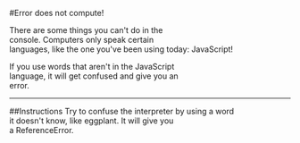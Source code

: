 #Error does not compute!

There are some things you can't do in the   
console. Computers only speak certain   
languages, like the one you've been using today: JavaScript!

If you use words that aren't in the JavaScript  
language, it will get confused and give you an  
error.
***
##Instructions
Try to confuse the interpreter by using a word   
it doesn't know, like eggplant. It will give you  
a ReferenceError.